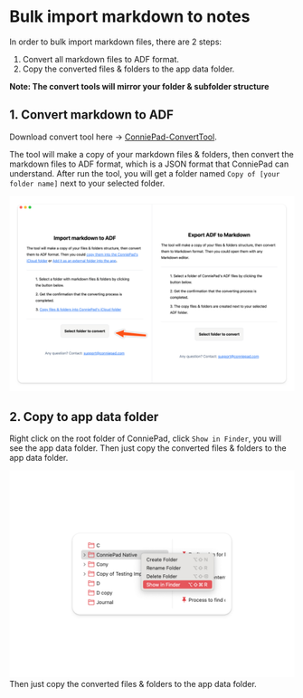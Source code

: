 # Bulk import markdown to notes

In order to bulk import markdown files, there are 2 steps:

1. Convert all markdown files to ADF format.
2. Copy the converted files & folders to the app data folder.

**Note: The convert tools will mirror your folder & subfolder structure**

## 1. Convert markdown to ADF

Download convert tool here → [ConniePad-ConvertTool](https://pub-b595c7ba3a3c4eb9983fd25c27bd88ab.r2.dev/Trial/ConniePad-ConverterTool-darwin-arm64-1.0.1.zip).

The tool will make a copy of your markdown files & folders, then convert the markdown files to ADF format, which is a JSON format that ConniePad can understand. After run the tool, you will get a folder named `Copy of [your folder name]` next to your selected folder.

![Convert markdown to ADF](./img/image.png)


## 2. Copy to app data folder

Right click on the root folder of ConniePad, click `Show in Finder`, you will see the app data folder. Then just copy the converted files & folders to the app data folder.

![Show app data folder](./img/image-2.png)
Then just copy the converted files & folders to the app data folder.

